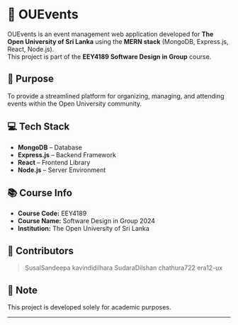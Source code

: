# 🎉 OUEvents

OUEvents is an event management web application developed for **The Open University of Sri Lanka** using the **MERN stack** (MongoDB, Express.js, React, Node.js).  
This project is part of the **EEY4189 Software Design in Group** course.

## 🚀 Purpose
To provide a streamlined platform for organizing, managing, and attending events within the Open University community.

## 💻 Tech Stack
- **MongoDB** – Database
- **Express.js** – Backend Framework
- **React** – Frontend Library
- **Node.js** – Server Environment

## 📚 Course Info
- **Course Code:** EEY4189  
- **Course Name:** Software Design in Group 2024  
- **Institution:** The Open University of Sri Lanka  

## 👥 Contributors
> SusalSandeepa
> kavindidilhara
> SudaraDilshan
> chathura722
> era12-ux

## 📌 Note
This project is developed solely for academic purposes.

---

